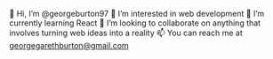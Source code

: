 👋 Hi, I’m @georgeburton97
 👀 I’m interested in web development 
 🌱 I’m currently learning React 
 💞️ I’m looking to collaborate on anything that involves turning web ideas into a reality 
 📫 You can reach me at georgegarethburton@gmail.com


